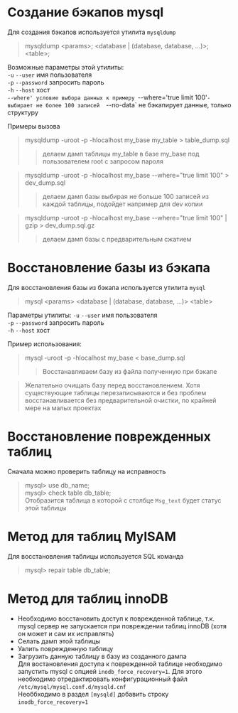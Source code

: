 Создание бэкапов mysql  
=======
Для создания бэкапов используется утилита `mysqldump`  

>mysqldump \<params\>; \<database | (database, database, ...)\>; \<table\>;
  
Возможные параметры этой утилиты:  
`-u` `--user` имя пользователя  
`-p` `--password` запросить пароль  
`-h` `--host` хост  
`--where' условие выбора данных к примеру `--where='true limit 100'` - выбирает не более 100 записей  
`--no-data` не бэкапирует данные, только структуру  

Примеры вызова
>mysqldump -uroot -p -hlocalhost my_base my_table > table_dump.sql  
>>делаем дамп таблицы my_table в базе my_base под пользователем root с запросом пароля  

>mysqldump -uroot -p -hlocalhost my_base --where="true limit 100" > dev_dump.sql  
>>делаем дамп базы выбирая не больше 100 записей из каждой таблицы, подойдет например для dev копии  

>mysqldump -uroot -p -hlocalhost my_base --where="true limit 100" | gzip > dev_dump.sql.gz  
>>делаем дамп базы с предварительным сжатием  

Восстановление базы из бэкапа  
=======

Для восстановления базы из бэкапа используется утилита `mysql`  

>mysql \<params\> \<database | (database, database, ...)\> \<table\>  

Параметры утилиты:
`-u` `--user` имя пользователя  
`-p` `--password` запросить пароль  
`-h` `--host` хост  

Пример использования:

>mysql -uroot -p -hlocalhost my_base \< base_dump.sql
>>Восстанавливаем базу из файла полученную при бэкапе

>Желательно очищать базу перед восстановлением. Хотя существующие таблицы перезаписываются и без проблем восстанавливается без предварительной очистки, по крайней мере на малых проектах

Восстановление поврежденных таблиц
=======
Сначала можно проверить таблицу на исправность
>mysql\> use db_name;  
>mysql\> check table db_table;  
Отобразится таблица в которой с столбце `Msg_text` будет статус этой таблицы  

Метод для таблиц MyISAM
======
Для восстановления таблицы используется SQL команда  
>mysql\> repair table db_table;  

Метод для таблиц innoDB
======
* Необходимо восстановить доступ к поврежденной таблице, т.к. mysql сервер не запускается при повреждении таблиц innoDB (хотя он может и сам их исправлять)  
* Селать дамп этой таблицы  
* Уалить поврежденную таблицу  
* Загрузить данную таблицу в базу из созданного дампа  
Для востановления доступа к поврежденной таблице необходимо запустить mysql с опцией `inodb_force_recovery=1`. Для этого необходимо отредактировать конфигурационный файл `/etc/mysql/mysql.conf.d/mysqld.cnf`  
Необбходимо в раздел `[mysqld]` добавить строку `inodb_force_recovery=1`
